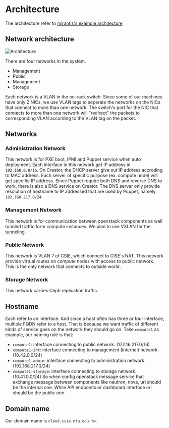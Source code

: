 # Architecture
The architecture refer to [mirantis's example architecture](https://docs.mirantis.com/openstack/fuel/fuel-7.0/reference-architecture.html)

## Network architecture
![Architecture](http://csie-cloud.github.io/document/images/arch-dvr.svg?)

There are four networks in the system.
* Management
* Public
* Management
* Storage

Each network is a VLAN in the on-rack switch. Since some of our machines have only 2 NICs, we use VLAN tags to seperate the networks on the NICs that connect to more than one network. The switch's port for the NIC that connects to more than one network will "redirect" the packets to corresponding VLAN according to the VLAN tag on the packet. 

## Networks

### Administration Network

This network is for PXE boot, IPMI and Puppet service when auto deployment. Each interface in this network get IP address in `192.168.0.0/16`. On Creator, the DHCP server give out IP address accroding to MAC address. Each server of specific purpose (ex. compute node) will get specific IP address. Since Puppet require both DNS and reverse DNS to work, there is also a DNS service on Creator. The DNS server only provide resolution of hostname to IP addressed that are used by Puppet, namely `192.168.217.0/24`.

### Management Network

This network is for communication between openstack components as well tunnled traffic form compute instances. We plan to use VXLAN for the tunneling.

### Public Network

This network is VLAN 7 of CSIE, which connect to CISE's NAT. This network provide virtual routes on compute nodes with access to public network. This is the only network that connects to outside world. 

### Storage Network

This network carries  Ceph replication traffic. 

## Hostname

Each  refer to an interface. And since a host often has three or four interface, multiple FQDN refer to a host. That is because we want traffic of different kinds of service goes on the network they should go on. Take `compute1` as example, our naming rule is that:
  * `compute1`: interface connecting to public network. (172.16.217.0/16)
  * `compute1-int`: interface connecting to management (internal) network. (10.42.0.0/24)
  * `compute1-admin`: interface connecting to administration network. (192.168.217.0/24)
  * `compute1-storage`: interface connecting to storage network. (10.41.0.0/24)
So when config openstack message service that exchange message between components like neutron, nova, url should be the internal one. While API endpoints or dashboard interface url should be the public one.

## Domain name

Our domain name is `cloud.csie.ntu.edu.tw`.
